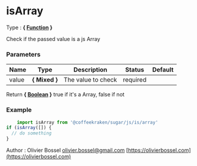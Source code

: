 # isArray

<!-- @namespace: sugar.js.is.isArray -->

Type : **{ [Function](https://developer.mozilla.org/fr/docs/Web/JavaScript/Reference/Objets_globaux/Function) }**


Check if the passed value is a js Array



### Parameters
Name  |  Type  |  Description  |  Status  |  Default
------------  |  ------------  |  ------------  |  ------------  |  ------------
value  |  **{ Mixed }**  |  The value to check  |  required  |

Return **{ [Boolean](https://developer.mozilla.org/fr/docs/Web/JavaScript/Reference/Objets_globaux/Boolean) }** true if it's a Array, false if not

### Example
```js
	import isArray from '@coffeekraken/sugar/js/is/array'
if (isArray([]) {
  // do something
}
```
Author : Olivier Bossel [olivier.bossel@gmail.com](mailto:olivier.bossel@gmail.com) [https://olivierbossel.com](https://olivierbossel.com)